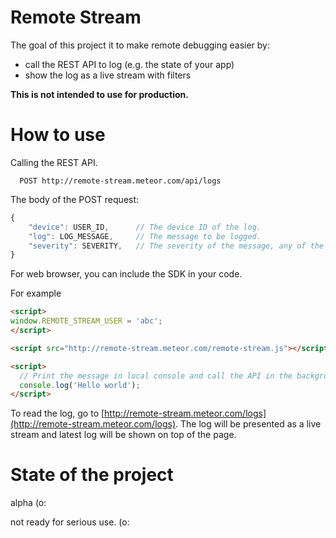 # Remote Stream
The goal of this project it to make remote debugging easier by:
- call the REST API to log (e.g. the state of your app)
- show the log as a live stream with filters

**This is not intended to use for production.**

# How to use
Calling the REST API.
```
  POST http://remote-stream.meteor.com/api/logs
```

The body of the POST request:
```javascript
{
	"device": USER_ID,		// The device ID of the log.
	"log": LOG_MESSAGE,		// The message to be logged.
	"severity": SEVERITY,	// The severity of the message, any of the following values: ['critical', 'error', 'warning', 'info', 'debug', 'default'],
}
```

For web browser, you can include the SDK in your code.

For example

```html
<script>
window.REMOTE_STREAM_USER = 'abc';
</script>

<script src="http://remote-stream.meteor.com/remote-stream.js"></script>

<script>
  // Print the message in local console and call the API in the background.
  console.log('Hello world');
</script>
```

To read the log, go to [http://remote-stream.meteor.com/logs](http://remote-stream.meteor.com/logs). The log will be presented as a live stream and latest log will be shown on top of the page.

# State of the project
alpha (o:

not ready for serious use. (o:

